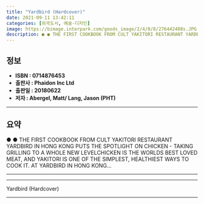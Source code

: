 ```yaml
---
title: "Yardbird (Hardcover)"
date: 2021-09-11 13:42:11
categories: [외국도서, 예술-디자인]
image: https://bimage.interpark.com/goods_image/2/4/0/8/276442408s.JPG
description: ● ● THE FIRST COOKBOOK FROM CULT YAKITORI RESTAURANT YARDBIRD IN HONG KONG PUTS THE SPOTLIGHT ON CHICKEN - TAKING GRILLING TO A WHOLE NEW LEVELCHICKEN IS THE
---
```


## **정보**

- **ISBN : 0714876453**
- **출판사 : Phaidon Inc Ltd**
- **출판일 : 20180622**
- **저자 : Abergel, Matt/ Lang, Jason (PHT)**

------



## **요약**

●  ●  THE FIRST COOKBOOK FROM CULT YAKITORI RESTAURANT YARDBIRD IN HONG KONG PUTS THE SPOTLIGHT ON CHICKEN - TAKING GRILLING TO A WHOLE NEW LEVELCHICKEN IS THE WORLDS BEST LOVED MEAT, AND YAKITORI IS ONE OF THE SIMPLEST, HEALTHIEST WAYS TO COOK IT. AT YARDBIRD IN HONG KONG... 

------



------


Yardbird (Hardcover) 

------


